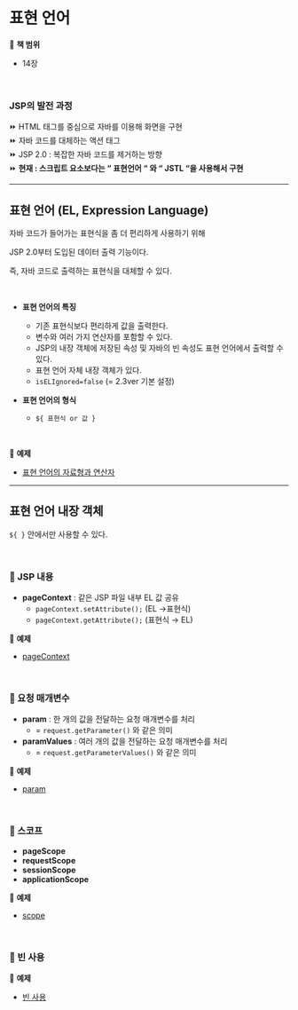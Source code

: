 # 표현 언어
:milky_way: **책 범위**
- 14장

<br>

### JSP의 발전 과정
:fast_forward: HTML 태그를 중심으로 자바를 이용해 화면을 구현 <br>
:fast_forward: 자바 코드를 대체하는 액션 태그 <br>
:fast_forward: JSP 2.0 : 복잡한 자바 코드를 제거하는 방향 <br>
:fast_forward: **현재 : 스크립트 요소보다는 “ 표현언어 “ 와 “ JSTL “을 사용해서 구현**

---
    
## 표현 언어 (EL, Expression Language)

자바 코드가 들어가는 표현식을 좀 더 편리하게 사용하기 위해 

 JSP 2.0부터 도입된 데이터 출력 기능이다.

즉, 자바 코드로 출력하는 표현식을 대체할 수 있다.

<br>

- **표현 언어의 특징**
    - 기존 표현식보다 편리하게 값을 출력한다.
    - 변수와 여러 가지 연산자를 포함할 수 있다.
    - JSP의 내장 객체에 저장된 속성 및 자바의 빈 속성도 표현 언어에서 출력할 수 있다.
    - 표현 언어 자체 내장 객체가 있다.
    - `isELIgnored=false` (=  2.3ver 기본 설정)
    
- **표현 언어의 형식**
    - `${ 표현식 or 값 }`

<br>

:milky_way: **예제**
- [표현 언어의 자료형과 연산자](./test/el/eltest1.jsp)

---

## 표현 언어 내장 객체

`${ }` 안에서만 사용할 수 있다.

<br>

### :dolphin: JSP 내용

- **pageContext** : 같은 JSP 파일 내부 EL 값 공유
    - `pageContext.setAttribute();`  (EL →표현식)
    - `pageContext.getAttribute();`  (표현식 → EL)
    
:milky_way: **예제**
- [pageContext](./test/el/pageContext)

<br>

### :dolphin: 요청 매개변수

- **param** : 한 개의 값을 전달하는 요청 매개변수를 처리
    - = `request.getParameter()` 와 같은 의미
- **paramValues** : 여러 개의 값을 전달하는 요청 매개변수를 처리
    - = `request.getParameterValues()` 와 같은 의미
    
:milky_way: **예제**
- [param](./test/el/param)
    
<br>

### :dolphin: 스코프

- **pageScope**
- **requestScope**
- **sessionScope**
- **applicationScope**

:milky_way: **예제**
- [scope](./test/el/scope)

<br>

### :dolphin: 빈 사용
:milky_way: **예제**
- [빈 사용](./test/el/eltest4.jsp)